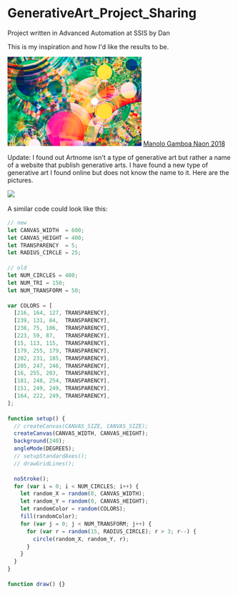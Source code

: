 # GenerativeArt_Project_Sharing

Project written in Advanced Automation at SSIS by Dan

This is my inspiration and how I'd like the results to be.

![Dan](https://github.com/DanDC25/generative-art-groups/blob/main/docs/dan2022.png) [Manolo Gamboa Naon 2018](https://www.behance.net/gallery/64930903/VVRRR)

Update: I found out Artnome isn't a type of generative art but rather a name of a website that publish generative arts. I have found a new type of generative art I found online but does not know the name to it. Here are the pictures. 

<img src="https://github.com/DanDC25/GenerativeArt_Project_Sharing/blob/main/Screen%20Shot%202022-11-25%20at%2010.29.35.png" width="60%">

A similar code could look like this:

``` js
// new
let CANVAS_WIDTH  = 600;
let CANVAS_HEIGHT = 400;
let TRANSPARENCY  = 5;
let RADIUS_CIRCLE = 25;

// old
let NUM_CIRCLES = 400;
let NUM_TRI = 150;
let NUM_TRANSFORM = 50;

var COLORS = [
  [216, 164, 127, TRANSPARENCY],
  [239, 131, 84,  TRANSPARENCY],
  [238, 75, 106,  TRANSPARENCY],
  [223, 59, 87,   TRANSPARENCY],
  [15, 113, 115,  TRANSPARENCY],
  [179, 255, 179, TRANSPARENCY],
  [202, 231, 185, TRANSPARENCY],
  [205, 247, 246, TRANSPARENCY],
  [16, 255, 203,  TRANSPARENCY],
  [181, 248, 254, TRANSPARENCY],
  [151, 249, 249, TRANSPARENCY],
  [164, 222, 249, TRANSPARENCY],
];

function setup() {
  // createCanvas(CANVAS_SIZE, CANVAS_SIZE);
  createCanvas(CANVAS_WIDTH, CANVAS_HEIGHT);
  background(240);
  angleMode(DEGREES);
  // setupStandardAxes();
  // drawGridLines();

  noStroke();
  for (var i = 0; i < NUM_CIRCLES; i++) {
    let random_X = random(0, CANVAS_WIDTH);
    let random_Y = random(0, CANVAS_HEIGHT);
    let randomColor = random(COLORS);
    fill(randomColor);
    for (var j = 0; j < NUM_TRANSFORM; j++) {
      for (var r = random(15, RADIUS_CIRCLE); r > 3; r--) {
        circle(random_X, random_Y, r);
      }
    }
  }
}

function draw() {}

```
